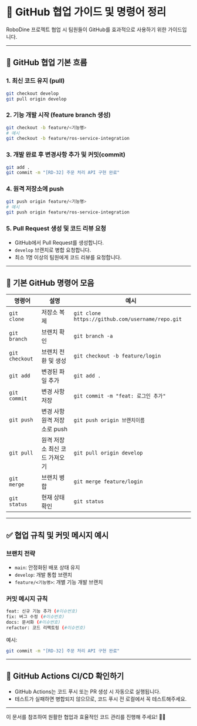 # 📖 GitHub 협업 가이드 및 명령어 정리

RoboDine 프로젝트 협업 시 팀원들이 GitHub를 효과적으로 사용하기 위한 가이드입니다.

---

## 🌿 GitHub 협업 기본 흐름

### 1. 최신 코드 유지 (pull)

```bash
git checkout develop
git pull origin develop
```

### 2. 기능 개발 시작 (feature branch 생성)

```bash
git checkout -b feature/<기능명>
# 예시
git checkout -b feature/ros-service-integration
```

### 3. 개발 완료 후 변경사항 추가 및 커밋(commit)

```bash
git add .
git commit -m "[RD-32] 주문 처리 API 구현 완료"
```

### 4. 원격 저장소에 push

```bash
git push origin feature/<기능명>
# 예시
git push origin feature/ros-service-integration
```

### 5. Pull Request 생성 및 코드 리뷰 요청

- GitHub에서 Pull Request를 생성합니다.
- `develop` 브랜치로 병합 요청합니다.
- 최소 1명 이상의 팀원에게 코드 리뷰를 요청합니다.

---

## 📌 기본 GitHub 명령어 모음

| 명령어 | 설명 | 예시 |
|--------|------|------|
| `git clone` | 저장소 복제 | `git clone https://github.com/username/repo.git` |
| `git branch` | 브랜치 확인 | `git branch -a` |
| `git checkout` | 브랜치 전환 및 생성 | `git checkout -b feature/login` |
| `git add` | 변경된 파일 추가 | `git add .` |
| `git commit` | 변경 사항 저장 | `git commit -m "feat: 로그인 추가"` |
| `git push` | 변경 사항 원격 저장소로 push | `git push origin 브랜치이름` |
| `git pull` | 원격 저장소 최신 코드 가져오기 | `git pull origin develop` |
| `git merge` | 브랜치 병합 | `git merge feature/login` |
| `git status` | 현재 상태 확인 | `git status` |

---

## ✅ 협업 규칙 및 커밋 메시지 예시

### 브랜치 전략

- `main`: 안정화된 배포 상태 유지
- `develop`: 개발 통합 브랜치
- `feature/<기능명>`: 개별 기능 개발 브랜치

### 커밋 메시지 규칙

```bash
feat: 신규 기능 추가 (#이슈번호)
fix: 버그 수정 (#이슈번호)
docs: 문서화 (#이슈번호)
refactor: 코드 리팩토링 (#이슈번호)
```

예시:

```bash
git commit -m "[RD-32] 주문 처리 API 구현 완료"
```

---

## 🚀 GitHub Actions CI/CD 확인하기

- GitHub Actions는 코드 푸시 또는 PR 생성 시 자동으로 실행됩니다.
- 테스트가 실패하면 병합되지 않으므로, 코드 푸시 전 로컬에서 꼭 테스트해주세요.

---

이 문서를 참조하여 원활한 협업과 효율적인 코드 관리를 진행해 주세요! 🚀✨
